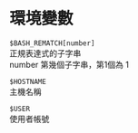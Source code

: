 # 環境變數

`$BASH_REMATCH[number]`  
正規表達式的子字串  
number 第幾個子字串，第1個為 1

`$HOSTNAME`  
主機名稱

`$USER`  
使用者帳號

